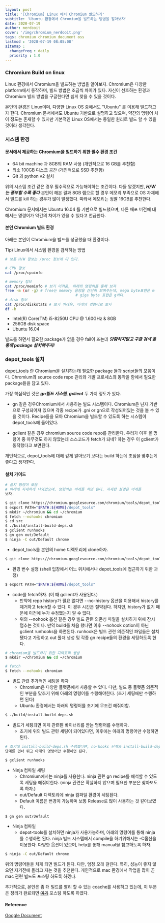 ```yaml
---
layout: post
title: '[Chromium] Linux 에서 Chromium 빌드하기'
subtitle: 'Ubuntu 환경에서 Chromium을 빌드하는 방법을 알아보자'
date: 2020-07-19
author: nerdooit
cover: '/img/chromium_nerdooit.png'
tags: chromium chromium_document oss
lastmod : '2020-07-19 08:05:00'
sitemap :
  changefreq : daily
  priority : 1.0
---
```


### Chromium Build on linux
Linux 환경에서 Chromium을 빌드하는 방법을 알아보자. Chromium은 다양한
platform에서 동작하며, 빌드 방법은 조금씩 차이가 있다. 자신이 선호하는 환경과
Chromium 빌드 방법을 구글한다면 쉽게 찾을 수 있을 것이다.

본인의 환경은 Linux이며, 다양한 Linux OS 중에서도 "Ubuntu" 를 이용해 빌드하고자
한다. Chromium 문서에서도 Ubuntu 기반으로 설명하고 있으며, 약간의 명령어 차이
정도는 존재할 수 있지만 기본적인 Linux OS에서는 동일한 원리로 빌드 할 수 있을
것이라 생각한다.

### 시스템 환경
#### 문서에서 제공하는 Chromium을 빌드하기 위한 필수 환경 조건

- 64 bit machine 과 8GB의 RAM 사용 (개인적으로 16 GB를 추천함)
- 최소 100GB 디스크 공간 (개인적으로 SSD 추천함)
- Git 과 python v2 설치

위의 시스템 조건 같은 경우 필수적으로 가능해야하는 조건이다. 다들 알겠지만,
***H/W 는 풍부할 수록 좋다*** 본인이 해본 결과 8GB 램으로 할 경우 메모리
부족으로 OS 자체에서 빌드를 kill 하는 경우가 많이 발생했다. 따라서 메모리는 정말
16GB를 추천한다.

Chromium 문서에서는 Ubuntu 16.04 를 기반으로 빌드했으며, 다른 배포 버전에
대해서는 명령어가 약간의 차이가 있을 수 있다고 언급한다.

#### 본인 Chromium 빌드 환경
아래는 본인이 Chromium을 빌드를 성공했을 때 환경이다.

Tip) Linux에서 시스템 환경을 검색하는 방법

```bash
# 보통 H/W 정보는 /proc 정보에 다 있다.

# CPU 정보
cat /proc/cpuinfo

# memory 정보
cat /proc/meminfo # 보기 어려움, 아래의 명령어를 통해 보자
free -m (or -g) # free는 memory 용량을 간단히 보여주는데, mega byte표현은 m
								# giga byte 표현은 g이다.
# disk 정보
cat /proc/diskstats # 보기 어려움, 아래의 명령어로 보자
df -h
```

- Intel(R) Core(TM) i5-8250U CPU @ 1.60GHz & 8GB
- 256GB disk space
- Ubuntu 16.04

빌드를 하면서 필요한 package가 없을 경우 fail이 뜨는데 ***당황하지말고 구글 검색
을 통해 package 설치해주자!***


### depot_tools 설치
depot_tools 란 Chromium을 설치하는데 필요한 package 들과 script들의 모음이다.
Chromium의 source code repo 관리와 개발 프로세스의 동작을 함에서 필요한
package들을 담고 있다.

가장 핵심적인 것은 ***gn빌드 시스템, gclient*** 두 가지 정도가 있다.

- gn 같은 경우Chromium에서 사용하는 빌드 시스템이다. Chromium은 닌자 기반으로 구성되어져
있으며 각종 recipe가 .gni or gn으로 작성되어있는 것을 볼 수 있을 것이다.
Recipe들을 모아 Chromium을 빌드할 수 있도록 하는 시스템이 depot_tools에
들어있다.

- gclient 같은 경우 chromium source code repo를 관리한다. 우리가 이후 볼 명령어
중 아무것도 하지 않았는데 소스코드가 fetch가 되네? 하는 경우 이 gclient가
동작했다고 보면된다.

개인적으로, depot_tools에 대해 깊게 알아보기 보다는 build 하는데 초점을 맞추는게
좋다고 생각한다.

#### 설치 가이드

```bash
# 설치 명령어 모음
# 아래에 자세하게 나와있으며, 명령어는 아래를 치면 된다. 자세한 설명은 아래를
보자.

$ git clone https://chromium.googlesource.com/chromium/tools/depot_tools.git
$ export PATH="$PATH:${HOME}/depot_tools"
$ mkdir ~/chromium && cd ~/chromium
$ fetch --nohooks chromium
$ cd src
$ ./build/install-build-deps.sh
$ gclient runhooks
$ gn gen out/Default
$ ninja -C out/Default chrome
```

- depot_tools를 본인의 home 디렉토리에 clone하자.

```bash
$ git clone https://chromium.googlesource.com/chromium/tools/depot_tools.git
```

- 환경 변수 설정 (shell 입장에서 어느 위치에서나 depot_tools에 접근하기 위한
		과정)

```bash
$ export PATH="$PATH:${HOME}/depot_tools"
```

- code를 fetch하자. (이 때 gclient가 사용된다.)
	- 만약에 repo history가 필요 없다면 --no-history 옵션을 이용해서 history를
제거하고 fetch할 수 있다. 이 경우 시간은 절약된다. 하지만, history가 없기 때문에
이전에 누가 수정했는지 알 수 없다.
	- 위의 --nohook 옵션 같은 경우 빌드 관련 의존성 파일을 설치하기 위해 잠시 멈추는
것이다. 만약 build를 처음 했다면 이후 --nohook option이 아닌 gclient runhooks을
하면된다. runhook은 빌드 관련 의존적인 파일들은 설치 됐다고 가정하고 out 폴더
생성 및 각종 gn recipe들의 환경을 세팅하도록 한다.

```bash
# chromium을 빌드하기 위한 디렉토리 생성
$ mkdir ~/chromium && cd ~/chromium

# fetch
$ fetch --nohooks chromium
```

- 빌드 관련 추가적인 세팅을 하자
	- Chromium은 다양한 플랫폼에서 사용할 수 있다. 다만, 빌드 중 플랫폼 의존적인 부분을
	맞추기 위해 아래의 명령어를 수행해야한다. (초기 세팅에만 수행하면 된다)
	- Ubuntu 환경에서는 아래의 명령어를 초기에 무조건 해줘야함.

```bash
$ ./build/install-build-deps.sh
```

- 빌드가 세팅되면 이제 관련된 바이너리를 받는 명령어를 수행하자.
	- 초기에 위의 빌드 관련 세팅이 되어있다면, 이후에는 아래의 명령어만 수행하면
	된다.

```bash
# 초기에 install-build-deps.sh 수행했다면, no-hooks 단계와 install-build-deps.sh
단계를 건너 뛰고 아래의 명령어만 수행하면 된다.

$ gclient runhooks
```

- Ninja 컴파일 세팅
	- Chromium에서는 ninja를 사용한다. ninja 관련 gn recipe를 해석할 수 있도록
	세팅을 해줘야한다. (ninja 관련은 확실하지 않으며 필요한 부분은 찾아보도록
			하자.)
	- out/Default 디렉토리에 ninja 컴파일 환경이 세팅된다.
	- Default 이름은 변경이 가능하며 보통 Release로 많이 사용하는 것 같아보였다.

```bash
$ gn gen out/Default
```

- Ninja 컴파일
	- depot-tools를 설치하면 ninja가 사용가능하며, 아래의 명령어를 통해 ninja
	를 수행하면 된다. ninja 빌드 시스템에서 compile을 하기위해서는 -C옵션을
	이용한다. 다양한 옵션이 있으며, help를 통해 manual을 참고하도록 하자.

```bash
$ ninja -C out/Default chrome
```

위의 명령어들을 치게 되면 빌드가 된다. 다만, 엄청 오래 걸린다. 특히, 성능이 좋지
않으면 자기전에 돌리고 자는 것을 추천한다. 개인적으로 mac 환경에서 작업을 많이
곧 mac 관련 빌드도 포스팅 하도록 하겠다.

추가적으로, 본인은 좀 더 빌드를 빨리 할 수 있는 ccache를 사용하고 있는데, 이
부분은 정리가 완료되면 ~~[여기]()~~ 포스팅 하도록 하겠다.

#### Reference
[Google Document](https://chromium.googlesource.com/chromium/src/+/master/docs/linux/build_instructions.md)
